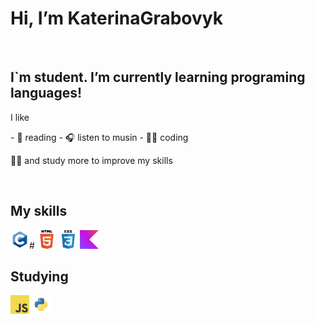 <h1>Hi, I’m KaterinaGrabovyk</h1>
<br>
<h2>I`m student. I’m currently learning programing languages!</h2>
<p>I like</p>
- 📖 reading
- 🎧 listen to musin
- 👩‍💻 coding
<p>👩‍🎓 and study more to improve my skills</p>
<br>
<h2>My skills</h2>
<p><img src="https://raw.githubusercontent.com/github/explore/f3e22f0dca2be955676bc70d6214b95b13354ee8/topics/c/c.png?size=48" width="30px"># <img src="https://raw.githubusercontent.com/github/explore/80688e429a7d4ef2fca1e82350fe8e3517d3494d/topics/html/html.png?size=48" width="30px"> <img src="https://raw.githubusercontent.com/github/explore/80688e429a7d4ef2fca1e82350fe8e3517d3494d/topics/css/css.png?size=48" width="30px">
<img src="https://raw.githubusercontent.com/github/explore/4479d2a2c854198cb00160f8593519c14dc3b905/topics/kotlin/kotlin.png?size=48" width="30px"></p>
<h2>Studying</h2>
 <p><img src="https://raw.githubusercontent.com/github/explore/80688e429a7d4ef2fca1e82350fe8e3517d3494d/topics/javascript/javascript.png?size=48" width="30px">
 <img src="https://raw.githubusercontent.com/github/explore/80688e429a7d4ef2fca1e82350fe8e3517d3494d/topics/python/python.png?size=48" width="30px">
</p>
<!---
KaterinaGrabovyk/KaterinaGrabovyk is a ✨ special ✨ repository because its `README.md` (this file) appears on your GitHub profile.
You can click the Preview link to take a look at your changes.
--->

